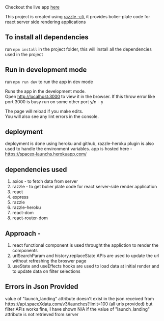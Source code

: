 Checkout the live app [here](https://spacex-launchs.herokuapp.com)

This project is created using [razzle -cli](https://www.npmjs.com/package/razzle/v/0.5.2), it provides bolier-plate code for react server side rendering applications

## To install all dependencies

run `npm install` in the project folder, this will install all the dependencies used in the project

## Run in development mode
run `npm run dev` to run the app in dev mode

Runs the app in the development mode.<br />
Open [http://localhost:3000](http://localhost:3000) to view it in the browser.
If this throw error like port 3000 is busy run on some other port y/n - y

The page will reload if you make edits.<br />
You will also see any lint errors in the console.

## deployment

deployment is done using heroku and github, razzle-heroku plugin is also used to handle the environment variables.
app is hosted here - https://spacex-launchs.herokuapp.com/

## dependencies used

1. axios - to fetch data from server
2. razzle - to get bolier plate code for react server-side render application
3. react 
4. express
5. razzle
6. razzle-heroku
7. react-dom
8. react-router-dom

## Approach -

1. react functional component is used throught the appliction to render the components
2. urlSearchParam and history.replaceState APIs are used to update the url without refreshing the broswer page
3. useState and useEffects hooks are used to load data at initial render and to update data on filter selections

## Errors in Json Provided
value of "launch_landing" attribute doesn't exist in the json received from https://api.spaceXdata.com/v3/launches?limit=100 (all urls provided) but filter APIs works fine, I have shown N/A if the value of "launch_landing" attribute is not retrieved from server
